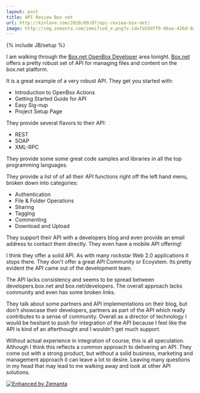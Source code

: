 ```yaml
---
layout: post
title: API Review Box net
url: http://kinlane.com/2010/09/07/api-review-box-net/
image: http://img.zemanta.com/zemified_e.png?x-id=fa59dff9-86aa-426d-8a23-0bb2a7091c53
---
```

{% include JB/setup %}
<p>
     I am walking through the <a href="http://developers.box.net/" target="_blank">Box.net OpenBox Developer</a> area tonight. <a href="http://www.Box.net">Box.net</a> offers a pretty robust set of API for managing files and content on the box.net platform.
</p>

<p>
     It is a great example of a very robust API. They get you started with:
</p>
<ul class="mainlist">
     <li>Introduction to OpenBox Actions
     </li>
     <li>Getting Started Guide for API
     </li>
     <li>Easy Sig-nup
     </li>
     <li>Project Setup Page
     </li>
</ul>
<p>
     They provide several flavors to their API:
</p>
<ul class="mainlist">
     <li>REST
     </li>
     <li>SOAP
     </li>
     <li>XML-RPC
     </li>
</ul>
<p>
     They provide some some great code samples and libraries in all the top programming languages.
</p>

<p>
     They provide a list of of all their API functions right off the left hand menu, broken down into categories:
</p>
<ul class="mainlist">
     <li>Authentication
     </li>
     <li>File &amp; Folder Operations
     </li>
     <li>Sharing
     </li>
     <li>Tagging
     </li>
     <li>Commenting
     </li>
     <li>Download and Upload
     </li>
</ul>
<p>
     They support their API with a developers blog and even provide an email address to contact them directly. They even have a mobile API offering!
</p>

<p>
     I think they offer a solid API. As with many rockstar Web 2.0 applications it stops there. They don't offer a great API Community or Ecoystem. Its pretty evident the API came out of the development team.
</p>

<p>
     The API lacks consistency and seems to be spread between developers.box.net and box.net/developers. The overall approach lacks community and even has some broken links.
</p>

<p>
     They talk about some partners and API implementations on their blog, but don't showcase their developers, partners as part of the API which really contributes to a sense of community. Overall as a director of technology I would be hesitant to push for integration of the API because I feel like the API is kind of an afterthought and I wouldn't get much support.
</p>

<p>
     Without actual experience in integration of course, this is all speculation. Although I think this reflects a common approach to delivering an API. They come out with a strong product, but without a solid business, marketing and management approach it can leave a lot to desire. Leaving many questions in my head that may lead to me walking away and look at other API solutions.
</p>
<div class="zemanta-pixie c2">
     <a class="zemanta-pixie-a" title="Enhanced by Zemanta" href="http://www.zemanta.com/"><img class="zemanta-pixie-img c1" src="http://img.zemanta.com/zemified_e.png?x-id=fa59dff9-86aa-426d-8a23-0bb2a7091c53" alt="Enhanced by Zemanta" /></a><span class="zem-script more-related pretty-attribution"><script src="http://static.zemanta.com/readside/loader.js" type="text/javascript">
</script>
</div>